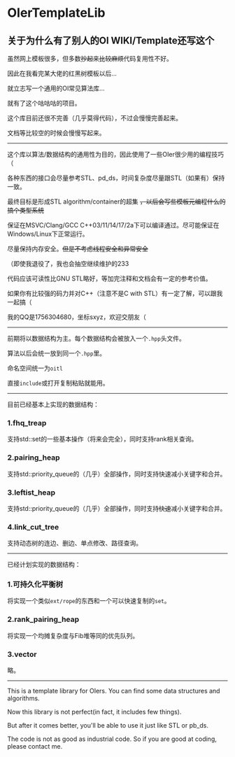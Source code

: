 # OIerTemplateLib

## 关于为什么有了别人的OI WIKI/Template还写这个

虽然网上模板很多，但多数~~抄起来比较麻烦~~代码复用性不好。

因此在我看完某大佬的红黑树模板以后...

就立志写一个通用的OI常见算法库...

就有了这个咕咕咕的项目。

这个库目前还很不完善（几乎莫得代码），不过会慢慢完善起来。

文档等比较空的时候会慢慢写起来。

---

这个库以算法/数据结构的通用性为目的，因此使用了一些OIer很少用的编程技巧（

各种东西的接口会尽量参考STL、pd_ds，时间复杂度尽量跟STL（如果有）保持一致。

最终目标是形成STL algorithm/container的超集 ~~，以后会写些模板元编程什么的搞个类型系统~~

保证在MSVC/Clang/GCC C++03/11/14/17/2a下可以编译通过。尽可能保证在Windows/Linux下正常运行。

尽量保持内存安全。~~但是不考虑线程安全和异常安全~~

（即使我退役了，我也会抽空继续维护的233

代码应该可读性比GNU STL略好，等加完注释和文档会有一定的参考价值。

如果你有比较强的码力并对C++（注意不是C with STL）有一定了解，可以跟我一起搞（

我的QQ是1756304680，坐标sxyz，欢迎交朋友（

---

前期将以数据结构为主。每个数据结构会被放入一个`.hpp`头文件。

算法以后会统一放到同一个`.hpp`里。

命名空间统一为`oitl`

直接`include`或打开复制粘贴就能用。

---

目前已经基本上实现的数据结构：

### 1.fhq_treap

支持std::set的一些基本操作（将来会完全），同时支持rank相关查询。

### 2.pairing_heap

支持std::priority_queue的（几乎）全部操作，同时支持快速减小关键字和合并。

### 3.leftist_heap

支持std::priority_queue的（几乎）全部操作，同时支持~~快速~~减小关键字和合并。

### 4.link_cut_tree

支持动态树的连边、删边、单点修改、路径查询。

---

已经计划实现的数据结构：

### 1.可持久化平衡树

将实现一个类似`ext/rope`的东西和一个可以快速复制的`set`。

### 2.rank_pairing_heap

将实现一个均摊复杂度与Fib堆等同的优先队列。

### 3.vector

略。

---

This is a template library for OIers. You can find some data structures and algorithms.

Now this library is not perfect(in fact, it includes few things).

But after it comes better, you'll be able to use it just like STL or pb_ds.

The code is not as good as industrial code. So if you are good at coding, please contact me.